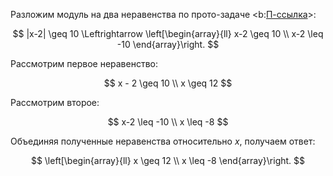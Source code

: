 Разложим модуль на два неравенства по прото-задаче <b:[П-ссылка](advanced/proto/common/simple-abs)>:

$$ |x-2| \geq 10 \Leftrightarrow \left[\begin{array}{ll} x-2 \geq 10 \\ x-2 \leq -10 \end{array}\right. $$

Рассмотрим первое неравенство:

$$ x - 2 \geq 10 \\ x \geq 12 $$

Рассмотрим второе:

$$ x-2 \leq -10 \\ x \leq -8 $$

Объединяя полученные неравенства относительно $x$, получаем ответ:

$$ \left[\begin{array}{ll} x \geq 12 \\ x \leq -8 \end{array}\right. $$